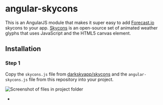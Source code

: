 angular-skycons
===============

This is an AngularJS module that makes it super easy to add [Forecast.io](http://forecast.io/) skycons to your app. [Skycons](http://darkskyapp.github.io/skycons/) is an open-source set of animated weather glyphs that uses JavaScript and the HTML5 canvas element.

## Installation

### Step 1
Copy the `skycons.js` file from [darkskyapp/skycons](https://github.com/darkskyapp/skycons) and the `angular-skycons.js` file from this repository into your project.

![Screenshot of files in project folder](https://github.com/projectweekend/angular-skycons/blob/master/screenshots/copy-files-into-project.png)


* 
